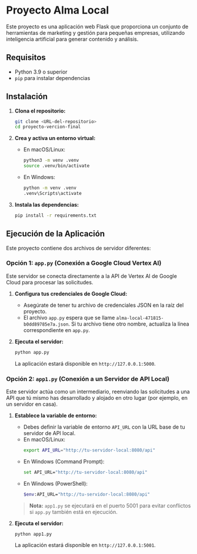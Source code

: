 # Proyecto Alma Local

Este proyecto es una aplicación web Flask que proporciona un conjunto de herramientas de marketing y gestión para pequeñas empresas, utilizando inteligencia artificial para generar contenido y análisis.

## Requisitos

- Python 3.9 o superior
- `pip` para instalar dependencias

## Instalación

1.  **Clona el repositorio:**
    ```bash
    git clone <URL-del-repositorio>
    cd proyecto-vercion-final
    ```

2.  **Crea y activa un entorno virtual:**
    - En macOS/Linux:
      ```bash
      python3 -m venv .venv
      source .venv/bin/activate
      ```
    - En Windows:
      ```bash
      python -m venv .venv
      .venv\Scripts\activate
      ```

3.  **Instala las dependencias:**
    ```bash
    pip install -r requirements.txt
    ```

## Ejecución de la Aplicación

Este proyecto contiene dos archivos de servidor diferentes:

### Opción 1: `app.py` (Conexión a Google Cloud Vertex AI)

Este servidor se conecta directamente a la API de Vertex AI de Google Cloud para procesar las solicitudes.

1.  **Configura tus credenciales de Google Cloud:**
    - Asegúrate de tener tu archivo de credenciales JSON en la raíz del proyecto.
    - El archivo `app.py` espera que se llame `alma-local-471815-b0dd89785e7a.json`. Si tu archivo tiene otro nombre, actualiza la línea correspondiente en `app.py`.

2.  **Ejecuta el servidor:**
    ```bash
    python app.py
    ```
    La aplicación estará disponible en `http://127.0.0.1:5000`.

### Opción 2: `app1.py` (Conexión a un Servidor de API Local)

Este servidor actúa como un intermediario, reenviando las solicitudes a una API que tú mismo has desarrollado y alojado en otro lugar (por ejemplo, en un servidor en casa).

1.  **Establece la variable de entorno:**
    - Debes definir la variable de entorno `API_URL` con la URL base de tu servidor de API local.
    - En macOS/Linux:
      ```bash
      export API_URL="http://tu-servidor-local:8080/api"
      ```
    - En Windows (Command Prompt):
      ```bash
      set API_URL="http://tu-servidor-local:8080/api"
      ```
    - En Windows (PowerShell):
      ```bash
      $env:API_URL="http://tu-servidor-local:8080/api"
      ```
    > **Nota:** `app1.py` se ejecutará en el puerto 5001 para evitar conflictos si `app.py` también está en ejecución.

2.  **Ejecuta el servidor:**
    ```bash
    python app1.py
    ```
    La aplicación estará disponible en `http://127.0.0.1:5001`.
